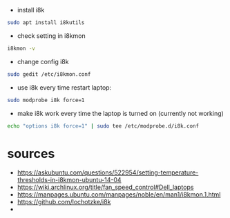 - install i8k
```bash
sudo apt install i8kutils
```

- check setting in i8kmon
```bash
i8kmon -v
```

- change config i8k
```bash
sudo gedit /etc/i8kmon.conf
```

- use i8k every time restart laptop:
```bash
sudo modprobe i8k force=1
```

- make i8k work every time the laptop is turned on (currently not working)
```bash
echo "options i8k force=1" | sudo tee /etc/modprobe.d/i8k.conf
```

# sources
- https://askubuntu.com/questions/522954/setting-temperature-thresholds-in-i8kmon-ubuntu-14-04
- https://wiki.archlinux.org/title/fan_speed_control#Dell_laptops
- https://manpages.ubuntu.com/manpages/noble/en/man1/i8kmon.1.html
- https://github.com/lochotzke/i8k
- 
